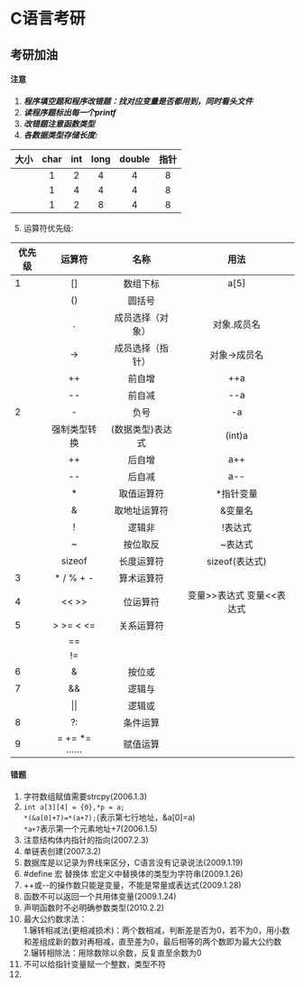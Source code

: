 # C语言考研

## 考研加油

#### 注意
1. ***程序填空题和程序改错题：找对应变量是否都用到，同时看头文件***  
2. ***读程序题标出每一个printf***  
3. ***改错题注意函数类型***
4. ***各数据类型存储长度:***  

| 大小 | char | int | long | double | 指针 |  
|------|:-----:|:------:|:-----:|:--------:|:-----:|  
|  | 1 | 2 | 4 | 4 | 8 | 2 |  
|  | 1 | 4 | 4 | 4 | 8 | 4 |  
|  | 1 | 2 | 8 | 4 | 8 | 8 | 
5. 运算符优先级:  

| 优先级 | 运算符 | 名称 | 用法 |
|------|:-----:|:------:|:---:|
| 1 | [] | 数组下标 | a[5] |
|  | () | 圆括号 |  |
|  | . | 成员选择（对象） |对象.成员名 |
|  | -> | 成员选择（指针） |对象->成员名 |
|  | ++ | 前自增 | ++a |
|  | -- | 前自减 | --a | 
| 2| - | 负号 | -a | 
| | 强制类型转换 | (数据类型)表达式 | (int)a | 
| | ++ | 后自增 | a++ | 
| | -- | 后自减 | a-- | 
| | * | 取值运算符 | *指针变量 | 
| | & | 取地址运算符 | &变量名 | 
| | ! | 逻辑非 | !表达式 | 
| | ~ | 按位取反 | ~表达式 | 
| | sizeof | 长度运算符 | sizeof(表达式) | 
| 3 | * / % + - | 算术运算符 |  | 
| 4 | << >> | 位运算符 | 变量>>表达式  变量<<表达式 | 
| 5 | > >= < <= | 关系运算符 |    | 
| | == |  |    | 
| | != |  |    | 
| 6 | & | 按位或|  |    |
| 7 | && | 逻辑与 |    |
| | &#124;&#124; | 逻辑或 |    |  
| 8 | ?: | 条件运算 |    |
| 9 | = += *= …… | 赋值运算 | |    |  

 





#### 错题 
1. 字符数组赋值需要strcpy(2006.1.3)  
2. `int a[3][4] = {0},*p = a;`   
`*(&a[0]+7)=*(a+7);`(表示第七行地址，&a[0]=a)  
`*a+7`表示第一个元素地址+7(2006.1.5)  
3. 注意结构体内指针的指向(2007.2.3)  
4. 单链表创建(2007.3.2)  
5. 数据库是以记录为界线来区分，C语言没有记录说法(2009.1.19)  
6. \#define 宏 替换体  宏定义中替换体的类型为字符串(2009.1.26)  
7. ++或--的操作数只能是变量，不能是常量或表达式(2009.1.28)  
8. 函数不可以返回一个共用体变量(2009.1.24)  
9. 声明函数时不必明确参数类型(2010.2.2)  
10. 最大公约数求法：   
1.辗转相减法(更相减损术)：两个数相减，判断差是否为0，若不为0，用小数和差组成新的数对再相减，直至差为0，最后相等的两个数即为最大公约数  
2.辗转相除法：用除数除以余数，反复直至余数为0
11. 不可以给指针变量赋一个整数，类型不符
12.                                                                                                                                                                                                                                                                                                                                                                                                                                                                                                                                                                   

 




